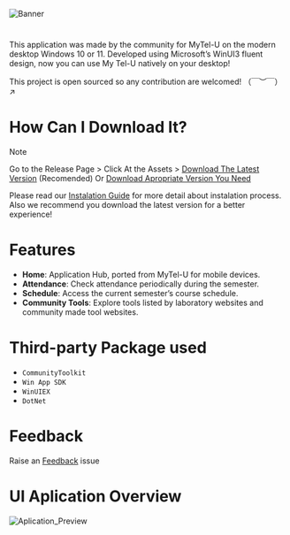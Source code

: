 ![Banner](https://github.com/GID0317/MyTel-U_WinUI3/assets/108791227/5ab35671-2aaa-4957-abf7-ad8ddb9107fd)
#

This application was made by the community for MyTel-U on the modern desktop Windows 10 or 11. Developed using Microsoft’s WinUI3 fluent design, now you can use My Tel-U natively on your desktop!

This project is open sourced so any contribution are welcomed! （￣︶￣）↗

# How Can I Download It?
> [!NOTE]
> Go to the Release Page > Click At the Assets > [Download The Latest Version](https://github.com/GID0317/MyTel-U_WinUI3/releases/latest "Download The Latest Version") (Recomended) Or [Download Apropriate Version  You Need](https://github.com/GID0317/MyTel-U_WinUI3/releases "Download Apropriate Versions You Need")

Please read our [Instalation Guide](https://github.com/GID0317/MyTel-U_WinUI3/wiki/MyTel%E2%80%90U-Installation-Guide) for more detail about instalation process. Also we recommend you download the latest version for a better experience!

# Features
- **Home**: Application Hub, ported from MyTel-U for mobile devices.
- **Attendance**: Check attendance periodically during the semester.
- **Schedule**: Access the current semester’s course schedule.
- **Community Tools**: Explore tools listed by laboratory websites and community made tool websites.

# Third-party Package used
- `CommunityToolkit`
- `Win App SDK`
- `WinUIEX`
- `DotNet`

# Feedback
Raise an [Feedback](https://github.com/GID0317/MyTel-U_WinUI3/issues/new/choose) issue

# UI Aplication Overview
![Aplication_Preview](https://github.com/GID0317/MyTel-U_WinUI3/assets/108791227/8d085ea8-f38b-471f-8bec-261f8f2f9de9)
